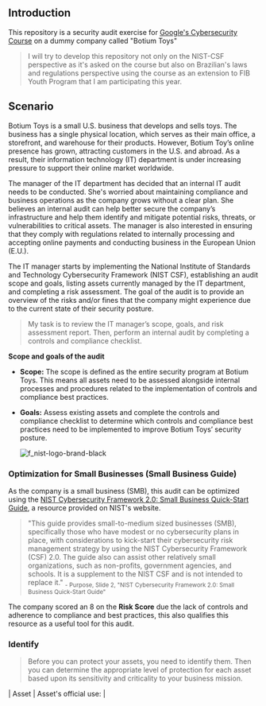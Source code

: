 ## Introduction

This repository is a security audit exercise for [Google's Cybersecurity Course](https://www.coursera.org/google-certificates/cybersecurity-certificate) on a dummy company called "Botium Toys"
> I will try to develop this repository not only on the NIST-CSF perspective as it's asked on the course but also on Brazilian's laws and regulations perspective using the course as an extension to FIB Youth Program that I am participating this year.
## Scenario
Botium Toys is a small U.S. business that develops and sells toys. The business has a single physical location, which serves as their main office, a storefront, and warehouse for their products. However, Botium Toy’s online presence has grown, attracting customers in the U.S. and abroad. As a result, their information technology (IT) department is under increasing pressure to support their online market worldwide. 

The manager of the IT department has decided that an internal IT audit needs to be conducted. She's worried about maintaining compliance and business operations as the company grows without a clear plan. She believes an internal audit can help better secure the company’s infrastructure and help them identify and mitigate potential risks, threats, or vulnerabilities to critical assets. The manager is also interested in ensuring that they comply with regulations related to internally processing and accepting online payments and conducting business in the European Union (E.U.).   

The IT manager starts by implementing the National Institute of Standards and Technology Cybersecurity Framework (NIST CSF), establishing an audit scope and goals, listing assets currently managed by the IT department, and completing a risk assessment. The goal of the audit is to provide an overview of the risks and/or fines that the company might experience due to the current state of their security posture.

> My task is to review the IT manager’s scope, goals, and risk assessment report. Then, perform an internal audit by completing a controls and compliance checklist.

**Scope and goals of the audit**
* **Scope:** The scope is defined as the entire security program at Botium Toys. This means all assets need to be assessed alongside internal processes and procedures related to the implementation of controls and compliance best practices.


* **Goals:** Assess existing assets and complete the controls and compliance checklist to determine which controls and compliance best practices need to be implemented to  improve Botium Toys’ security posture.

  ![f_nist-logo-brand-black](https://github.com/user-attachments/assets/2595068a-65a8-4015-b334-355240a4dc17)

### Optimization for Small Businesses (Small Business Guide)
As the company is a small business (SMB), this audit can be optimized using the [NIST Cybersecurity Framework 2.0: Small Business Quick-Start Guide](https://nvlpubs.nist.gov/nistpubs/SpecialPublications/NIST.SP.1300.pdf), a resource provided on NIST's website.

>"This guide provides small-to-medium sized businesses (SMB), specifically those who have modest or no cybersecurity plans
in place, with considerations to kick-start their cybersecurity risk management strategy by using the NIST Cybersecurity
Framework (CSF) 2.0. The guide also can assist other relatively small organizations, such as non-profits, government
agencies, and schools. It is a supplement to the NIST CSF and is not intended to replace it."
<sub>- Purpose, Slide 2, "NIST Cybersecurity Framework 2.0: Small Business Quick-Start Guide"<sub>


The company scored an 8 on the **Risk Score** due the lack of controls and adherence to compliance and best practices, this also qualifies this resource as a useful tool for this audit.

### Identify
> Before you can protect your assets, you need to identify them. Then you can determine the
appropriate level of protection for each asset based upon its sensitivity and criticality to your
business mission.

| Asset | Asset's official use: |



